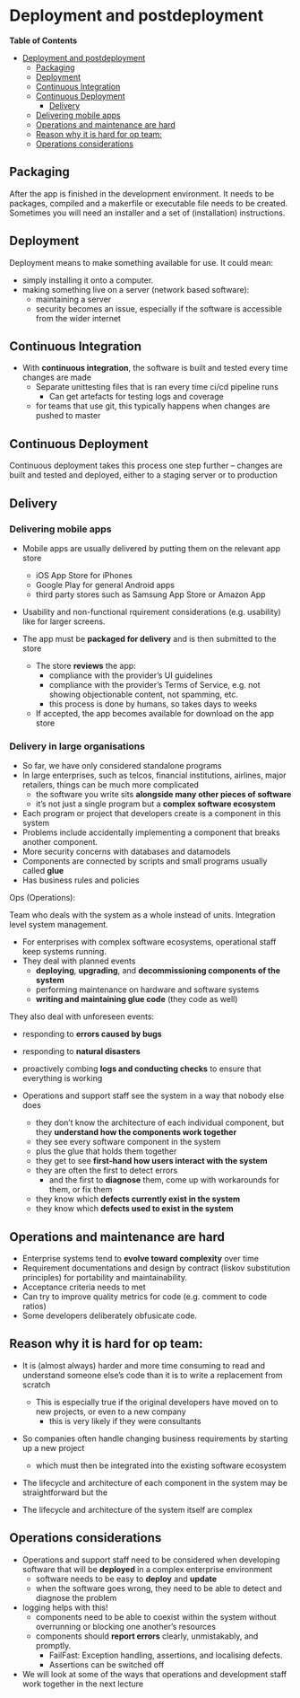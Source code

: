 # Deployment and postdeployment

<!-- markdown-toc start - Don't edit this section. Run M-x markdown-toc-refresh-toc -->
**Table of Contents**

- [Deployment and postdeployment](#deployment-and-postdeployment)
    - [Packaging](#packaging)
    - [Deployment](#deployment)
    - [Continuous Integration](#continuous-integration)
    - [Continuous Deployment](#continuous-deployment)
        - [Delivery](#delivery)
    - [Delivering mobile apps](#delivering-mobile-apps)
    - [Operations and maintenance are hard](#operations-and-maintenance-are-hard)
    - [Reason why it is hard for op team:](#reason-why-it-is-hard-for-op-team)
    - [Operations considerations](#operations-considerations)

<!-- markdown-toc end -->


## Packaging
After the app is finished in the development environment. It needs to be packages, compiled and a makerfile or executable file needs to be created. Sometimes you will need an installer and a set of (installation) instructions.

## Deployment
Deployment means to make something available for use. It could mean:
* simply installing it onto a computer.
* making something live on a server (network based software):
    * maintaining a server
    * security becomes an issue, especially if the software is accessible from the wider internet

## Continuous Integration
* With **continuous integration**, the software is built and tested every time changes are made
  * Separate unittesting files that is ran every time ci/cd pipeline runs
    * Can get artefacts for testing logs and coverage
  * for teams that use git, this typically happens when changes are pushed to master

## Continuous Deployment
Continuous deployment takes this process one step further
– changes are built and tested and deployed, either to a staging server or to production

## Delivery

### Delivering mobile apps
* Mobile apps are usually delivered by putting them on the relevant app store
    * iOS App Store for iPhones
    * Google Play for general Android apps
    * third party stores such as Samsung App Store or Amazon App

* Usability and non-functional rquirement considerations (e.g. usability) like for larger screens.

* The app must be **packaged for delivery** and is then submitted to the store
  * The store **reviews** the app:
    * compliance with the provider’s UI guidelines
    * compliance with the provider’s Terms of Service, e.g. not showing objectionable content, not spamming, etc.
    * this process is done by humans, so takes days to weeks
  * If accepted, the app becomes available for download on the app store

### Delivery in large organisations
* So far, we have only considered standalone programs
* In large enterprises, such as telcos, financial institutions, airlines, major retailers, things can be much more complicated
  * the software you write sits **alongside many other pieces of software**
  * it’s not just a single program but a **complex software ecosystem**
* Each program or project that developers create is a component in this system
* Problems include accidentally implementing a component that breaks another component.
* More security concerns with databases and datamodels
* Components are connected by scripts and small programs usually called **glue**
* Has business rules and policies

Ops (Operations):

Team who deals with the system as a whole instead of units. Integration level system management.

* For enterprises with complex software ecosystems, operational staff keep systems running.
* They deal with planned events
  * **deploying**, **upgrading**, and **decommissioning components of the system**
  * performing maintenance on hardware and software systems
  * **writing and maintaining glue code** (they code as well)

They also deal with unforeseen events:
  * responding to **errors caused by bugs**
  * responding to **natural disasters**
  * proactively combing **logs and conducting checks** to ensure that everything is working

* Operations and support staff see the system in a way that nobody else does
  * they don’t know the architecture of each individual component, but they **understand how the components work together**
  * they see every software component in the system
  * plus the glue that holds them together
  * they get to see **first-hand how users interact with the system**
  * they are often the first to detect errors
      * and the first to **diagnose** them, come up with workarounds for them, or fix them
  * they know which **defects currently exist in the system**
  * they know which **defects used to exist in the system**

## Operations and maintenance are hard
* Enterprise systems tend to **evolve toward complexity** over time
* Requirement documentations and design by contract (liskov substitution principles) for portability and maintainability.
* Acceptance criteria needs to met
* Can try to improve quality metrics for code (e.g. comment to code ratios)
* Some developers deliberately obfusicate code.

Reason why it is hard for op team:
-------------------------------------------------------------------------------

* It is (almost always) harder and more time consuming to read and understand someone else’s code than it is to write a replacement from scratch
  * This is especially true if the original developers have moved on to new projects, or even to a new company
    * this is very likely if they were consultants

* So companies often handle changing business requirements by starting up a new project
  * which must then be integrated into the existing software ecosystem

* The lifecycle and architecture of each component in the system may be straightforward but the 
* The lifecycle and architecture of the system itself are complex

## Operations considerations
* Operations and support staff need to be considered when developing software that will be **deployed** in a complex enterprise environment
  * software needs to be easy to **deploy** and **update**
  * when the software goes wrong, they need to be able to detect and diagnose
the problem
* logging helps with this!
  * components need to be able to coexist within the system without overrunning or blocking one another’s resources
  * components should **report errors** clearly, unmistakably, and promptly. 
    * FailFast: Exception handling, assertions, and localising defects.
    * Assertions can be switched off
* We will look at some of the ways that operations and development staff work together in the next lecture
